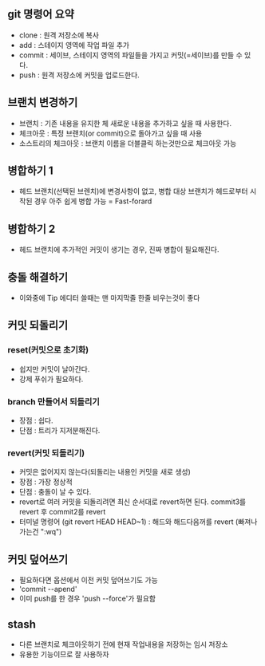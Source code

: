 ## git 명령어 요약

- clone : 원격 저장소에 복사
- add : 스테이지 영역에 작업 파일 추가
- commit : 세이브, 스테이지 영역의 파일들을 가지고 커밋(=세이브)를 만들 수 있다.
- push : 원격 저장소에 커밋을 업로드한다.

## 브랜치 변경하기

- 브랜치 : 기존 내용을 유지한 체 새로운 내용을 추가하고 싶을 때 사용한다.
- 체크아웃 : 특정 브랜치(or commit)으로 돌아가고 싶을 때 사용
- 소스트리의 체크아웃 : 브랜치 이름을 더블클릭 하는것만으로 체크아웃 가능

## 병합하기 1

- 헤드 브랜치(선택된 브렌치)에 변경사항이 없고, 병합 대상 브랜치가 헤드로부터 시작된 경우 아주 쉽게 병합 가능 = Fast-forard

## 병합하기 2

- 헤드 브랜치에 추가적인 커밋이 생기는 경우, 진짜 병합이 필요해진다.

## 충돌 해결하기

- 이와중에 Tip 에디터 쓸때는 맨 마지막줄 한줄 비우는것이 좋다

## 커밋 되돌리기

### reset(커밋으로 초기화)

- 쉽지만 커밋이 날아간다.
- 강제 푸쉬가 필요하다.

### branch 만들어서 되돌리기

- 장점 : 쉽다.
- 단점 : 트리가 지저분해진다.

### revert(커밋 되돌리기)

- 커밋은 없어지지 않는다(되돌리는 내용인 커밋을 새로 생성)
- 장점 : 가장 정상적
- 단점 : 충돌이 날 수 있다.
- revert로 여러 커밋을 되돌리려면 최신 순서대로 revert하면 된다. commit3를 revert 후 commit2를 revert
- 터미널 명령어 (git revert HEAD HEAD~1) : 해드와 해드다음꺼를 revert (빠져나가는건 ":wq")


## 커밋 덮어쓰기

- 필요하다면 옵션에서 이전 커밋 덮어쓰기도 가능
- 'commit --apend'
- 이미 push를 한 경우 'push --force'가 필요함

## stash

- 다른 브랜치로 체크아웃하기 전에 현재 작업내용을 저장하는 임시 저장소
- 유용한 기능이므로 잘 사용하자